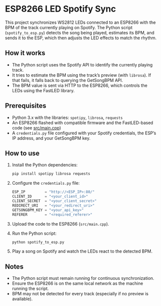 # ESP8266 LED Spotify Sync

This project synchronizes WS2812 LEDs connected to an ESP8266 with the BPM of the track currently playing on Spotify. The Python script (`spotify_to_esp.py`) detects the song being played, estimates its BPM, and sends it to the ESP, which then adjusts the LED effects to match the rhythm.

## How it works

* The Python script uses the Spotify API to identify the currently playing track.
* It tries to estimate the BPM using the track’s preview (with `librosa`). If that fails, it falls back to querying the GetSongBPM API.
* The BPM value is sent via HTTP to the ESP8266, which controls the LEDs using the FastLED library.

## Prerequisites

* Python 3.x with the libraries: `spotipy`, `librosa`, `requests`
* An ESP8266 flashed with compatible firmware and the FastLED-based code (see [src/main.cpp](src/main.cpp))
* A `credentials.py` file configured with your Spotify credentials, the ESP’s IP address, and your GetSongBPM key.

## How to use

1. Install the Python dependencies:

   ```sh
   pip install spotipy librosa requests
   ```

2. Configure the `credentials.py` file:

   ```python
   ESP_IP         = "http://<ESP_IP>:80/"
   CLIENT_ID      = "<your_client_id>"
   CLIENT_SECRET  = "<your_client_secret>"
   REDIRECT_URI   = "<your_redirect_uri>"
   GETSONGBPM_KEY = "<your_api_key>"
   REFERER        = "<required_referer>"
   ```

3. Upload the code to the ESP8266 (`src/main.cpp`).

4. Run the Python script:

   ```sh
   python spotify_to_esp.py
   ```

5. Play a song on Spotify and watch the LEDs react to the detected BPM.

## Notes

* The Python script must remain running for continuous synchronization.
* Ensure the ESP8266 is on the same local network as the machine running the script.
* BPM may not be detected for every track (especially if no preview is available).
